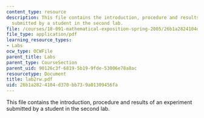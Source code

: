 ```yaml
---
content_type: resource
description: This file contains the introduction, procedure and results of an experiment
  submitted by a student in the second lab.
file: /courses/18-091-mathematical-exposition-spring-2005/26b1a2824104d370bb739a01309456fa_lab2rw.pdf
file_type: application/pdf
learning_resource_types:
- Labs
ocw_type: OCWFile
parent_title: Labs
parent_type: CourseSection
parent_uid: 90126c3f-6819-5b19-9fde-53006e78a8ac
resourcetype: Document
title: lab2rw.pdf
uid: 26b1a282-4104-d370-bb73-9a01309456fa
---
```

This file contains the introduction, procedure and results of an experiment submitted by a student in the second lab.

